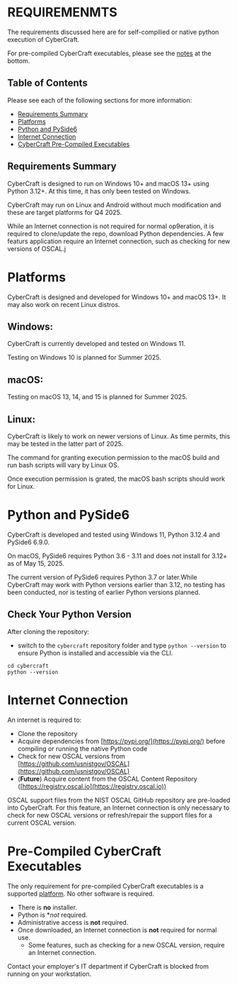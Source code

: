 # REQUIREMENMTS

The requirements discussed here are for self-compilied or native python execution of CyberCraft.

For pre-compiled CyberCraft executables, please see the [notes](#pre-compiled-cybercraft-executables) at the bottom. 

## Table of Contents

Please see each of the following sections for more information:
- [Requirements Summary](#requirements-summary)
- [Platforms](#platforms)
- [Python and PySide6](#python-and-pyside6)
- [Internet Connection](#internet-connection)
- [CyberCraft Pre-Compiled Executables](#pre-compiled-cybercraft-executables)

## Requirements Summary

CyberCraft is designed to run on Windows 10+ and macOS 13+ using Python 3.12+. At this time, it has only been tested on Windows.

CyberCraft may run on Linux and Android without much modification and these are target platforms for Q4 2025.

While an Internet connection is not required for normal op9eration, it is required to clone/update the repo, download Python dependencies. A few featurs application require an Internet connection, such as checking for new versions of OSCAL.j

# Platforms

CyberCraft is designed and developed for Windows 10+ and macOS 13+. It may also work on recent Linux distros.

## Windows:

CyberCraft is currently developed and tested on Windows 11. 

Testing on Windows 10 is planned for Summer 2025.

## macOS:

Testing on macOS 13, 14, and 15 is planned for Summer 2025.

## Linux:

CyberCraft is likely to work on newer versions of Linux.
As time permits, this may be tested in the latter part of 2025. 

The command for granting execution permission to the macOS build and run bash scripts will vary by Linux OS. 

Once execution permission is grated, the macOS bash scripts should work for Linux.

# Python and PySide6

CyberCraft is developed and tested using Windows 11, Python 3.12.4 and PySide6 6.9.0. 

On macOS, PySide6 requires Python 3.6 - 3.11 and does not install for 3.12+ as of May 15, 2025.

The current version of PySide6 requires Python 3.7 or later.While CyberCraft may work with Python versions earlier than 3.12, no testing has been conducted, nor is testing of earlier Python versions planned.

## Check Your Python Version
After cloning the repository:
- switch to the `cybercraft` repository folder and type `python --version` to ensure Python is installed and accessible via the CLI. 

```
cd cybercraft
python --version
```

# Internet Connection
An internet is required to:
- Clone the repository
- Acquire dependencies from [https://pypi.org/](https://pypi.org/) before compiling or running the native Python code
- Check for new OSCAL versions from [https://github.com/usnistgov/OSCAL](https://github.com/usnistgov/OSCAL)
- (**Future**) Acquire content from the OSCAL Content Repository ([https://registry.oscal.io](https://registry.oscal.io))

OSCAL support files from the NIST OSCAL GitHub repository are pre-loaded into CyberCraft. For this feature, an Internet connection is only necessary to check for new OSCAL versions or refresh/repair the support files for a current OSCAL version.

# Pre-Compiled CyberCraft Executables

The only requirement for pre-compiled CyberCraft executables is a supported [platform](#platforms). No other software is required.

- There is **no** installer. 
- Python is **not* required.
- Administrative access is **not** required. 
- Once downloaded, an Internet connection is **not** required for normal use.
  - Some features, such as checking for a new OSCAL version, require an Internet connection. 

Contact your employer's IT department if CyberCraft is blocked from running on your workstation.
